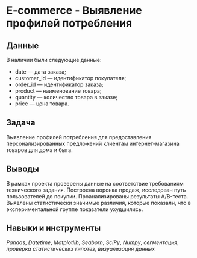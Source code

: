 # E-commerce - Выявление профилей потребления


## Данные

В наличии были следующие данные:
-  date — дата заказа;
-    customer_id — идентификатор покупателя;
-    order_id — идентификатор заказа;
-    product — наименование товара;
-    quantity — количество товара в заказе;
-    price — цена товара.


## Задача

Выявление профилей потребления для предоставления персонализированных предложений клиентам интернет-магазина товаров для дома и быта.

## Выводы

В рамках проекта проверены данные на соответствие требованиям технического задания. Построена воронка продаж, исследован путь пользователей до покупки. Проанализированы результаты A/B-теста. Выявлены статистически значимые различия, которые показали, что в экспериментальной группе показатели ухудшились.

## Навыки и инструменты
*Pandas*, *Datetime*, *Matplotlib*, *Seaborn*, *SciPy*, *Numpy*, *сегментация*, *проверка статистических гипотез*, *визуализация данных*
